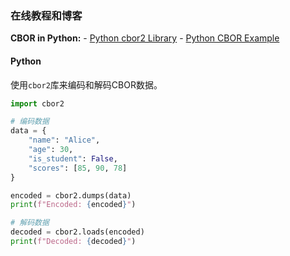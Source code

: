 ### 在线教程和博客
**CBOR in Python:**
    - [Python cbor2 Library](https://pypi.org/project/cbor2/)
    - [Python CBOR Example](https://cbor.readthedocs.io/en/latest/usage.html)
#### Python
使用`cbor2`库来编码和解码CBOR数据。
```python
import cbor2

# 编码数据
data = {
    "name": "Alice",
    "age": 30,
    "is_student": False,
    "scores": [85, 90, 78]
}

encoded = cbor2.dumps(data)
print(f"Encoded: {encoded}")

# 解码数据
decoded = cbor2.loads(encoded)
print(f"Decoded: {decoded}")

```